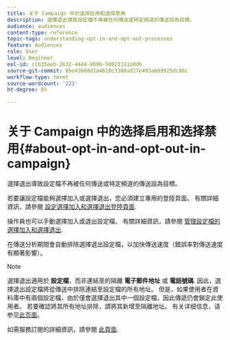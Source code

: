 ```yaml
---
title: 关于 Campaign 中的选择启用和选择禁用
description: 選擇退出導致設定檔不再被任何傳送或特定頻道的傳送設為目標。
audience: audiences
content-type: reference
topic-tags: understanding-opt-in-and-opt-out-processes
feature: Audiences
role: User
level: Beginner
exl-id: ccb35aeb-2b32-4444-969b-50021111a0d6
source-git-commit: 8be43668d1a4610c3388ad27e493a689925dc88c
workflow-type: tm+mt
source-wordcount: '223'
ht-degree: 8%

---
```


# 关于 Campaign 中的选择启用和选择禁用{#about-opt-in-and-opt-out-in-campaign}

選擇退出導致設定檔不再被任何傳送或特定頻道的傳送設為目標。

若要讓設定檔能夠選擇加入或選擇退出，您必須建立專用的登陸頁面。 有關詳細資訊，請參閱 [設定選擇加入和選擇退出登陸頁面](../../audiences/using/managing-opt-in-and-opt-out-in-campaign.md#setting-up-opt-in-and-opt-out-landing-pages).

操作員也可以手動選擇加入或退出設定檔。 有關詳細資訊，請參閱 [管理設定檔的選擇加入和選擇退出](../../audiences/using/managing-opt-in-and-opt-out-in-campaign.md#managing-opt-in-and-opt-out-from-a-profile).

在傳送分析期間會自動排除選擇退出設定檔，以加快傳送速度（錯誤率對傳送速度有顯著影響）。

>[!NOTE]
>
>選擇退出適用於 **設定檔**，而非連結至的隔離 **電子郵件地址** 或 **電話號碼**. 因此，選擇退出設定檔將從傳送中排除連結至設定檔的所有地址。 但是，如果使用者在資料庫中有兩個設定檔，由於僅會選擇退出其中一個設定檔，因此傳遞仍會鎖定此使用者。 若要確認將其所有地址排除，請將其新增至隔離地址。 有关详细信息，请参见[此页面](../../sending/using/understanding-quarantine-management.md#identifying-quarantined-addresses-for-the-entire-platform)。

如需服務訂閱的詳細資訊，請參閱 [此頁面](../../audiences/using/about-subscriptions.md).
